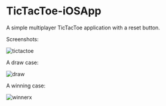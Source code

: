 # TicTacToe-iOSApp

A simple multiplayer TicTacToe application with a reset button. 

Screenshots:

![tictactoe](https://cloud.githubusercontent.com/assets/26324291/25415308/c19b2138-29eb-11e7-8549-16337acb2778.gif)

A draw case:

![draw](https://cloud.githubusercontent.com/assets/26324291/25415312/c46987ba-29eb-11e7-83a2-669a2f70a061.png)

A winning case:

![winnerx](https://cloud.githubusercontent.com/assets/26324291/25415313/c4705c98-29eb-11e7-8059-5b1c7195f9cc.png)
